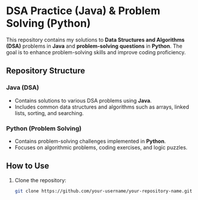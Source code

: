 # DSA Practice (Java) & Problem Solving (Python)

This repository contains my solutions to **Data Structures and Algorithms (DSA)** problems in **Java** and **problem-solving questions** in **Python**. The goal is to enhance problem-solving skills and improve coding proficiency.

## Repository Structure

### Java (DSA)
- Contains solutions to various DSA problems using **Java**.
- Includes common data structures and algorithms such as arrays, linked lists, sorting, and searching.

### Python (Problem Solving)
- Contains problem-solving challenges implemented in **Python**.
- Focuses on algorithmic problems, coding exercises, and logic puzzles.

## How to Use

1. Clone the repository:
   ```bash
   git clone https://github.com/your-username/your-repository-name.git
